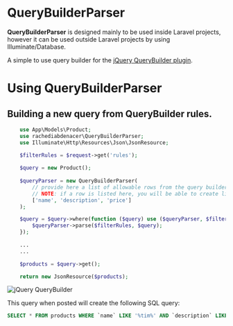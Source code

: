 # QueryBuilderParser

**QueryBuilderParser** is designed mainly to be used inside Laravel projects, however it can be used outside Laravel
projects by using Illuminate/Database.

A simple to use query builder for the [jQuery QueryBuilder plugin](http://querybuilder.js.org/demo.html#plugins).

# Using QueryBuilderParser

## Building a new query from QueryBuilder rules.

```php
    use App\Models\Product;
    use rachediabdenacer\QueryBuilderParser;
    use Illuminate\Http\Resources\Json\JsonResource;

    $filterRules = $request->get('rules');
  
    $query = new Product();
    
    $queryParser = new QueryBuilderParser(
        // provide here a list of allowable rows from the query builder.
        // NOTE: if a row is listed here, you will be able to create limits on that row from QueryBuilderParser.
        ['name', 'description', 'price']
    );

    $query = $query->where(function ($query) use ($queryParser, $filterRules) {
        $queryParser->parse($filterRules, $query);
    });
    
    ...
    ...

    $products = $query->get();

    return new JsonResource($products);
```

![jQuery QueryBuilder](/querybuilder.png?raw=true "jQuery QueryBuilder")

This query when posted will create the following SQL query:

```sql
SELECT * FROM products WHERE `name` LIKE '%tim%' AND `description` LIKE '%my description'
```

